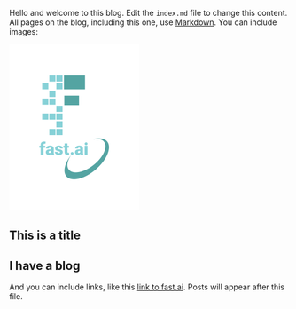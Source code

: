 Hello and welcome to this blog. Edit the `index.md` file to change this content. All pages on the blog, including this one, use [Markdown](https://guides.github.com/features/mastering-markdown/). You can include images:

![Image of fast.ai logo](images/logo.png)

## This is a title
## I have a blog

And you can include links, like this [link to fast.ai](https://www.fast.ai). Posts will appear after this file. 
